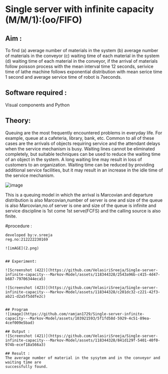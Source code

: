 # Single server with infinite capacity (M/M/1):(oo/FIFO)
## Aim :
To find (a) average number of materials in the system (b) average number of materials in the conveyor (c) waiting time of each material in the system (d) waiting time of each material in the conveyor, if the arrival  of materials follow poisson process with the mean interval time 12 seconds, serivice time of lathe machine follows exponential distribution with mean serice time 1 second and average service time of robot is 7seconds.

## Software required :
Visual components and Python

## Theory:
Queuing are the most frequently encountered problems in everyday life. For example, queue at a cafeteria, library, bank, etc. Common to all of these cases are the arrivals of objects requiring service and the attendant delays when the service mechanism is busy. Waiting lines cannot be eliminated completely, but suitable techniques can be used to reduce the waiting time of an object in the system. A long waiting line may result in loss of customers to an organization. Waiting time can be reduced by providing additional service facilities, but it may result in an increase in the idle time of the service mechanism.

![image](1.png)

This is a queuing model in which the arrival is Marcovian and departure distribution is also Marcovian,number of server is one and size of the queue is also Marcovian,no.of server is one and size of the queue is infinite and service discipline is 1st come 1st serve(FCFS) and the calling source is also finite.

#procedure :
```
developed by:v.sreeja
reg.no:212222230169

![imAGE](2.png)


## Experiment:

![Screenshot (422)](https://github.com/VelasiriSreeja/Single-server-infinite-capacity---Markov-Model/assets/118344328/2543a96b-c415-4d47-b687-79706344eca5)

![Screenshot (423)](https://github.com/VelasiriSreeja/Single-server-infinite-capacity---Markov-Model/assets/118344328/c201dc32-c221-42f3-ab21-d2a5f5ddfe2c)

 
## Program
![image](https://github.com/ramjan1729/Single-server-infinite-capacity---Markov-Model/assets/103921593/5f1fd58d-5929-4c51-89ea-4cef009e5bad)

## Output :
![Screenshot (421)](https://github.com/VelasiriSreeja/Single-server-infinite-capacity---Markov-Model/assets/118344328/841d129f-5401-40f0-974b-ecef18a566a3)

## Result :
The average number of material in the sysytem and in the conveyor and waiting time are
successfully found.


